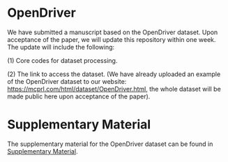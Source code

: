 # OpenDriver
We have submitted a manuscript based on the OpenDriver dataset. Upon acceptance of the paper, we will update this repository within one week. The update will include the following:

(1) Core codes for dataset processing.

(2) The link to access the dataset. (We have already uploaded an example of the OpenDriver dataset to our website: https://mcprl.com/html/dataset/OpenDriver.html, the whole dataset will be made public here upon acceptance of the paper).

# Supplementary Material
The supplementary material for the OpenDriver dataset can be found in 
[Supplementary Material](https://github.com/bdne/OpenDriver/blob/main/images/Supplementary%20Material.pdf).
